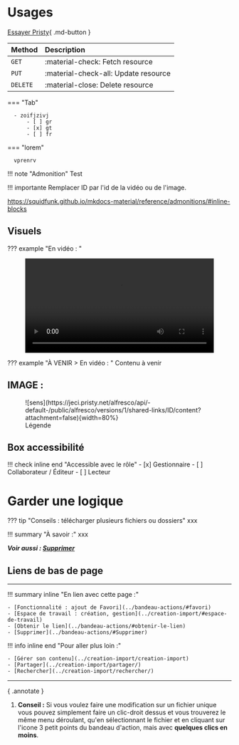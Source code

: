 # Usages

[Essayer Pristy](https://pristy.fr/demo){ .md-button }

| Method      | Description                          |
| :---------- | :----------------------------------- |
| `GET`       | :material-check:     Fetch resource  |
| `PUT`       | :material-check-all: Update resource |
| `DELETE`    | :material-close:     Delete resource |



=== "Tab"

      - zoifjzivj
          - [ ] gr
          - [x] gt
          - [ ] fr

=== "lorem"

      vprenrv


!!! note "Admonition"
        Test


!!! importante
      Remplacer ID par l'id de la vidéo ou de l'image.

https://squidfunk.github.io/mkdocs-material/reference/admonitions/#inline-blocks

## Visuels

??? example "En vidéo : "
      <figure> <video width="100%" controls>
      <source src="https://jeci.pristy.net/alfresco/api/-default-/public/alfresco/versions/1/shared-links/ID/content?attachment=false" type="video/webm">
      Votre navigateur ne supporte pas le tag vidéo.
      </video>
      <!--Nom_du_fichier-->
      <figcaption></figcaption>
      </figure>


??? example "À VENIR > En vidéo : "
    Contenu à venir
  <!---   
      <figure> <video width="100%" controls>
        <source src="https://jeci.pristy.net/alfresco/api/-default-/public/alfresco/versions/1/shared-links/ID/content?attachment=false" type="video/webm">
      Votre navigateur ne supporte pas le tag vidéo.
      </video>
      <figcaption></figcaption>
      </figure>
-->



## IMAGE :

<figure markdown>![sens](https://jeci.pristy.net/alfresco/api/-default-/public/alfresco/versions/1/shared-links/ID/content?attachment=false){width=80%}
<!--Nom_du_fichier-->
<figcaption>Légende</figcaption>
</figure>

<!--Acces note type-->
## Box accessibilité

!!! check inline end "Accessible avec le rôle"
        - [x] Gestionnaire
        - [ ] Collaborateur / Éditeur
        - [ ] Lecteur
# Garder une logique

??? tip "Conseils : télécharger plusieurs fichiers ou dossiers"
      xxx

!!! summary "À savoir :"
      xxx

***Voir aussi : [Supprimer](../bandeau-actions/#Supprimer)***

## Liens de bas de page
---
!!! summary inline "En lien avec cette page :"

    - [Fonctionnalité : ajout de Favori](../bandeau-actions/#favori)
    - [Espace de travail : création, gestion](../creation-import/#espace-de-travail)
    - [Obtenir le lien](../bandeau-actions/#obtenir-le-lien)
    - [Supprimer](../bandeau-actions/#Supprimer)

!!! info inline end "Pour aller plus loin :"

    - [Gérer son contenu](../creation-import/creation-import)
    - [Partager](../creation-import/partager/)
    - [Rechercher](../creation-import/rechercher/)



---

{ .annotate }

1. **Conseil :**
Si vous voulez faire une modification sur un fichier unique vous pouvez simplement faire un clic-droit dessus et vous trouverez le même menu déroulant, qu'en sélectionnant le fichier et en cliquant sur l'icone 3 petit points du bandeau d'action, mais avec **quelques clics en moins**.
